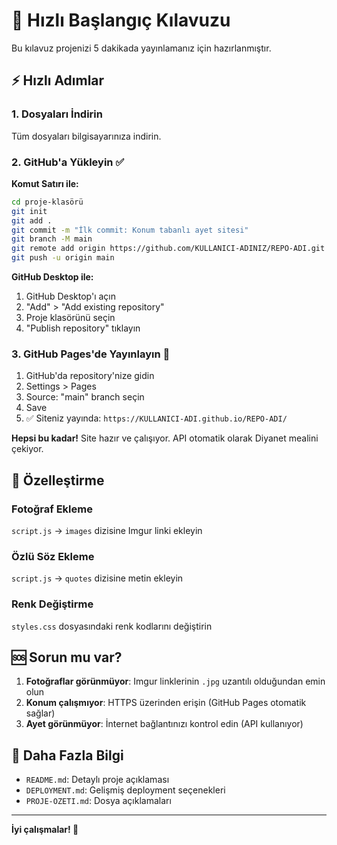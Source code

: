 # 🚀 Hızlı Başlangıç Kılavuzu

Bu kılavuz projenizi 5 dakikada yayınlamanız için hazırlanmıştır.

## ⚡ Hızlı Adımlar

### 1. Dosyaları İndirin
Tüm dosyaları bilgisayarınıza indirin.

### 2. GitHub'a Yükleyin ✅

**Komut Satırı ile:**
```bash
cd proje-klasörü
git init
git add .
git commit -m "İlk commit: Konum tabanlı ayet sitesi"
git branch -M main
git remote add origin https://github.com/KULLANICI-ADINIZ/REPO-ADI.git
git push -u origin main
```

**GitHub Desktop ile:**
1. GitHub Desktop'ı açın
2. "Add" > "Add existing repository"
3. Proje klasörünü seçin
4. "Publish repository" tıklayın

### 3. GitHub Pages'de Yayınlayın 🚀

1. GitHub'da repository'nize gidin
2. Settings > Pages
3. Source: "main" branch seçin
4. Save
5. ✅ Siteniz yayında: `https://KULLANICI-ADI.github.io/REPO-ADI/`

**Hepsi bu kadar!** Site hazır ve çalışıyor. API otomatik olarak Diyanet mealini çekiyor.

## 🎨 Özelleştirme

### Fotoğraf Ekleme
`script.js` → `images` dizisine Imgur linki ekleyin

### Özlü Söz Ekleme  
`script.js` → `quotes` dizisine metin ekleyin

### Renk Değiştirme
`styles.css` dosyasındaki renk kodlarını değiştirin

## 🆘 Sorun mu var?

1. **Fotoğraflar görünmüyor**: Imgur linklerinin `.jpg` uzantılı olduğundan emin olun
2. **Konum çalışmıyor**: HTTPS üzerinden erişin (GitHub Pages otomatik sağlar)
3. **Ayet görünmüyor**: İnternet bağlantınızı kontrol edin (API kullanıyor)

## 📖 Daha Fazla Bilgi

- `README.md`: Detaylı proje açıklaması
- `DEPLOYMENT.md`: Gelişmiş deployment seçenekleri
- `PROJE-OZETI.md`: Dosya açıklamaları

---

**İyi çalışmalar! 🌟**
